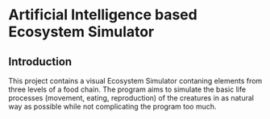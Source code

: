 # Artificial Intelligence based Ecosystem Simulator

## Introduction

This project contains a visual Ecosystem Simulator contaning elements from three levels of a food chain. 
The program aims to simulate the basic life processes (movement, eating, reproduction) of the creatures
in as natural way as possible while not complicating the program too much. 

